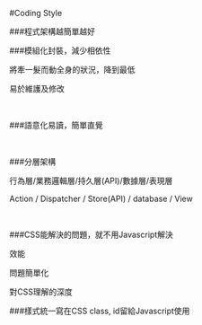 #Coding Style

###程式架構越簡單越好
<br>

###模組化封裝，減少相依性

將牽一髮而動全身的狀況，降到最低

易於維護及修改

<br>

###語意化易讀，簡單直覺

<br>

###分層架構

行為層/業務邏輯層/持久層(API)/數據層/表現層

Action / Dispatcher / Store(API) / database / View

<br>

###CSS能解決的問題，就不用Javascript解決

效能

問題簡單化

對CSS理解的深度

###樣式統一寫在CSS class, id留給Javascript使用
